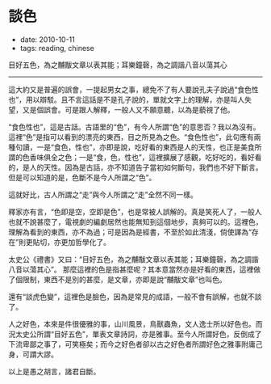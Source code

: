 # 談色

- date: 2010-10-11
- tags: reading, chinese

目好五色，為之黼黻文章以表其能；耳樂鐘磬，為之調諧八音以蕩其心

-----------

這大約又是普遍的誤會，一提起男女之事，總免不了有人要說孔夫子說過“食色性也”，用以辯駁。且不言這話是不是孔子說的，單就文字上的理解，亦是叫人失望，又是個誤會。可是跟人解釋，一般人又不願意聽，以為是藐視了他。

“食色性也”，這是古話。古語里的“色”，有今人所謂“色”的意思否？我以為沒有。這裡“色”是指可以看到的漂亮的東西，目之所見為之色。“食色性也”，此句應有兩種句讀，一是“食色，性也”，亦即是說，吃好看的東西是人的天性，也正是美食所謂的色香味俱全之色；一是“食，色，性也”，這裡擴展了感觀，吃好吃的，看好看的，是人的天性。因為是古話，亦不知道告子當初如何斷句，我們也不好下斷言。但是可以知道的是，色斷不是今人所謂之“色”。

這就好比，古人所謂之“走”與今人所謂之“走”全然不同一樣。

釋家亦有言，“色即是空，空即是色”，也是常被人誤解的。真是笑死人了，一般人也就不說甚麼了，電視劇的編劇居然也能無知到這個地步，真夠可以的。這裡色，理解為看到的東西，亦不為過；可是因為是經書，不至於如此清淺，倘使譯為“存在”則更貼切，亦更加哲學化了。

太史公《禮書》又曰：“目好五色，為之黼黻文章以表其能；耳樂鐘磬，為之調諧八音以蕩其心”。 那麼這裡的色是指甚麼呢？其本意當然亦是好看的東西，這裡做了個限制，東西不是別的甚麼，是文章，亦即是說“黼黻文章”也叫色。

還有“談虎色變”，這裡色是臉色，因為是常見的成語，一般不會有誤解，也就不談了。

人之好色，本來是件很優雅的事，山川風景，鳥獸蟲魚，文人逸士所以好色也。而況太史公所謂“目好五色”，單表文章詩詞，亦是雅事。至今人所謂好色，反倒成了下流卑鄙之事了，可笑極矣；而今之好色者卻以古之好色者所謂好色之雅事附庸己身，可謂大謬。

以上是愚之胡言，諸君自斷。
